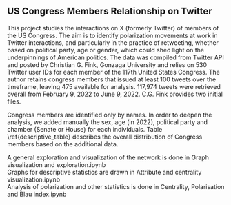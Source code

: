 ## US Congress Members Relationship on Twitter

This project studies the interactions on X (formerly Twitter) of members of the US Congress. The aim is to identify polarization movements at work in Twitter interactions, and particularly in the practice of retweeting, whether based on political party, age or gender, which could shed light on the underpinnings of American politics.
The data was compiled from Twitter API and posted by Christian G. Fink, Gonzaga University and relies on 530 Twitter user IDs for each member of the 117th United States Congress. The author retains congress members that issued at least 100 tweets over the timeframe, leaving 475 available for analysis. 117,974 tweets were retrieved overall from February 9, 2022 to June 9, 2022. C.G. Fink provides two initial files.

Congress members are identified only by names. In order to deepen the analysis, we added manually the sex, age (in 2022), political party and chamber (Senate or House) for each individuals. Table \ref{descriptive_table} describes the overall distribution of Congress members based on the additional data.

A general exploration and visualization of the network is done in Graph visualization and exploration.ipynb <br>
Graphs for descriptive statistics are drawn in Attribute and centrality visualization.ipynb<br>
Analysis of polarization and other statistics is done in Centrality, Polarisation and Blau index.ipynb <br>

